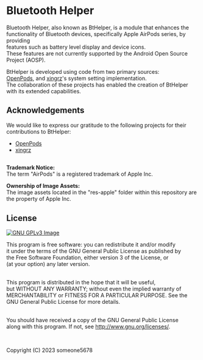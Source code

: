 # Bluetooth Helper

Bluetooth Helper, also known as BtHelper, is a module that enhances the<br>
functionality of Bluetooth devices, specifically Apple AirPods series, by providing<br>
features such as battery level display and device icons.<br>
These features are not currently supported by the Android Open Source Project (AOSP).<br>

BtHelper is developed using code from two primary sources:<br>
[OpenPods](https://github.com/adolfintel/OpenPods), and [xingrz](https://github.com/xingrz)'s system setting implementation.<br>
The collaboration of these projects has enabled the creation of BtHelper with its extended capabilities.<br>

## Acknowledgements
We would like to express our gratitude to the following projects for their contributions to BtHelper:
* [OpenPods](https://github.com/adolfintel/OpenPods)
* [xingrz](https://github.com/xingrz)

##

<b>Trademark Notice:</b><br>
The term "AirPods" is a registered trademark of Apple Inc.<br>

<b>Ownership of Image Assets:</b><br>
The image assets located in the "res-apple" folder within this repository are the property of Apple Inc.<br>

## License

[![GNU GPLv3 Image](https://www.gnu.org/graphics/gplv3-127x51.png)](https://www.gnu.org/licenses/gpl-3.0.en.html)  

This program is free software: you can redistribute it and/or modify<br>
it under the terms of the GNU General Public License as published by<br>
the Free Software Foundation, either version 3 of the License, or<br>
(at your option) any later version.<br><br>

This program is distributed in the hope that it will be useful,<br>
but WITHOUT ANY WARRANTY; without even the implied warranty of<br>
MERCHANTABILITY or FITNESS FOR A PARTICULAR PURPOSE.  See the<br>
GNU General Public License for more details.<br><br>

You should have received a copy of the GNU General Public License<br>
along with this program.  If not, see <http://www.gnu.org/licenses/>.

&nbsp;
&nbsp;

Copyright (C) 2023 someone5678
